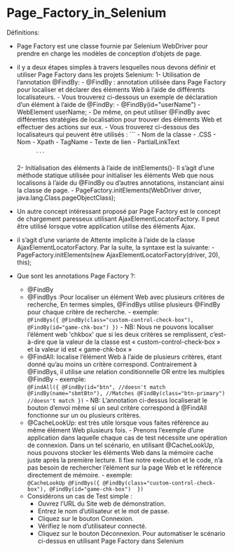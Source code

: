 # Page_Factory_in_Selenium
Définitions:
- Page Factory est une classe fournie par Selenium WebDriver pour prendre en charge les modèles de conception d’objets de page.
- il y a deux étapes simples à travers lesquelles nous devons définir et utiliser Page Factory dans les projets Selenium:
	1- Utilisation de l’annotation @FindBy:
		- @FindBy : annotation utilisée dans Page Factory pour localiser et déclarer des éléments Web à l’aide de différents localisateurs. 
		- Vous trouverez ci-dessous un exemple de déclaration d’un élément à l’aide de @FindBy:
					-  @FindBy(id="userName") 
					-  WebElement userName;
	    - De même, on peut utiliser @FindBy avec différentes stratégies de localisation pour trouver des éléments Web et effectuer des actions sur eux.
	    - Vous trouverez ci-dessous des localisateurs qui peuvent être utilisés :
			```
			- Nom de la classe
			- .CSS
			- Nom
			- Xpath
			- TagName
			- Texte de lien
			- PartialLinkText
			
			```
	2- Initialisation des éléments à l’aide de initElements()- Il s’agit d’une méthode statique utilisée pour initialiser les éléments Web que nous localisons à l’aide du @FindBy ou d’autres annotations, instanciant ainsi la classe de page.
	        - PageFactory.initElements(WebDriver driver, java.lang.Class.pageObjectClass);

- Un autre concept intéressant proposé par Page Factory est le concept de chargement paresseux utilisant AjaxElementLocatorFactory. Il peut être utilisé lorsque votre application utilise des éléments Ajax.
- il s’agit d’une variante de Attente implicite à l’aide de la classe AjaxElementLocatorFactory. Par la suite, la syntaxe est la suivante:
		- PageFactory.initElements(new AjaxElementLocatorFactory(driver, 20), this);
- Que sont les annotations Page Factory ?:
	 - @FindBy
	 - @FindBys :Pour localiser un élément Web avec plusieurs critères de recherche, En termes simples, @FindBys utilise plusieurs @FindBy pour chaque critère de recherche.
	 			- exemple:  
							```
							@FindBys({
									 @FindBy(class="custom-control-check-box"),
									 @FindBy(id="game-chk-box")
								})
							```
							- NB: Nous ne pouvons localiser l’élément web 'chkbox' que si les deux critères se remplissent, c’est-à-dire que la valeur de la classe est « custom-control-check-box » et la valeur id est « game-chk-box » 
	- @FindAll:  localise l’élément Web à l’aide de plusieurs critères, étant donné qu’au moins un critère correspond. Contrairement à @FindBys, il utilise une relation conditionnelle OR entre les multiples @FindBy
				- exemple:  
							```
						@FindAll({
									 @FindBy(id="btn", //doesn't match
									 @FindBy(name="sbmtBtn"), //Matches
									 @FindBy(class="btn-primary") //doesn't match
									})
							```
							- NB: L’annotation ci-dessus localiserait le bouton d’envoi même si un seul critère correspond à @FindAll fonctionne sur un ou plusieurs critères.
	- @CacheLookUp: est très utile lorsque vous faites référence au même élément Web plusieurs fois.
				- Prenons l’exemple d’une application dans laquelle chaque cas de test nécessite une opération de connexion. Dans un tel scénario, en utilisant @CacheLookUp, nous pouvons stocker les éléments Web dans la mémoire cache juste après la première lecture. Il fixe notre exécution et le code, n’a pas besoin de rechercher l’élément sur la page Web et le référence directement de mémoire.
			    - exemple:  
							```
					@CacheLookUp
							@FindBys({
							 @FindBy(class="custom-control-check-box"),
							 @FindBy(id="game-chk-box") 
							})
							``` 
	- Considérons un cas de Test simple :
		-  	Ouvrez l’URL du Site web de démonstration.
		-   Entrez le nom d’utilisateur et le mot de passe.
		-   Cliquez sur le bouton Connexion.
		-   Vérifiez le nom d’utilisateur connecté.
		-   Cliquez sur le bouton Déconnexion.
	 Pour automatiser le scénario ci-dessus en utilisant Page Factory dans Selenium
	
